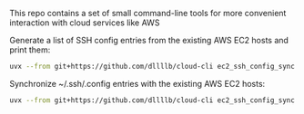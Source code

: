 This repo contains a set of small command-line tools for more convenient interaction with cloud services like AWS

Generate a list of SSH config entries from the existing AWS EC2 hosts and print them:
```sh
uvx --from git+https://github.com/dllllb/cloud-cli ec2_ssh_config_sync --dump
```

Synchronize ~/.ssh/.config entries with the existing AWS EC2 hosts:
```sh
uvx --from git+https://github.com/dllllb/cloud-cli ec2_ssh_config_sync
```
